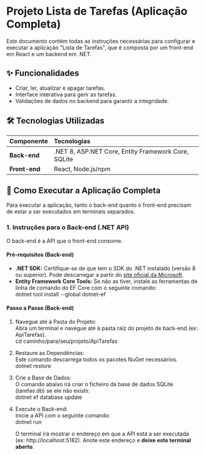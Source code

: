 # **Projeto Lista de Tarefas (Aplicação Completa)**

Este documento contém todas as instruções necessárias para configurar e executar a aplicação "Lista de Tarefas", que é composta por um front-end em React e um backend em .NET.

## **✨ Funcionalidades**

* Criar, ler, atualizar e apagar tarefas.  
* Interface interativa para gerir as tarefas.  
* Validações de dados no backend para garantir a integridade.  

## **🛠️ Tecnologias Utilizadas**

| Componente | Tecnologias |
| :---- | :---- |
| **Back-end** | .NET 8, ASP.NET Core, Entity Framework Core, SQLite|
| **Front-end** | React, Node.js/npm|

## **🚀 Como Executar a Aplicação Completa**

Para executar a aplicação, tanto o back-end quanto o front-end precisam de estar a ser executados em terminais separados.

### **1\. Instruções para o Back-end (.NET API)**

O back-end é a API que o front-end consome.

#### **Pré-requisitos (Back-end)**

* **.NET SDK:** Certifique-se de que tem o SDK do .NET instalado (versão 8 ou superior). Pode descarregar a partir do [site oficial da Microsoft](https://dotnet.microsoft.com/download).  
* **Entity Framework Core Tools:** Se não as tiver, instale as ferramentas de linha de comando do EF Core com o seguinte comando:  
  dotnet tool install \--global dotnet-ef

#### **Passo a Passo (Back-end)**

1. Navegue até à Pasta do Projeto:  
   Abra um terminal e navegue até à pasta raiz do projeto de back-end (ex: ApiTarefas).  
   cd caminho/para/seu/projeto/ApiTarefas

2. Restaure as Dependências:  
   Este comando descarrega todos os pacotes NuGet necessários.  
   dotnet restore

3. Crie a Base de Dados:  
   O comando abaixo irá criar o ficheiro da base de dados SQLite (tarefas.db) se ele não existir.  
   dotnet ef database update

4. Execute o Back-end:  
   Inicie a API com o seguinte comando:  
   dotnet run

   O terminal irá mostrar o endereço em que a API está a ser executada (ex: http://localhost:5182). Anote este endereço e **deixe este terminal aberto**.

